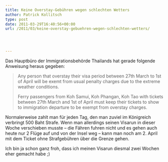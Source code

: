 ```yaml
---
title: Keine Overstay-Gebühren wegen schlechten Wetters
author: Patrick Kollitsch
type: post
date: 2011-03-29T16:40:56+00:00
url: /2011/03/keine-overstay-gebuehren-wegen-schlechten-wetters/




---
```

Das Hauptbüro der Immigrationsbehörde Thailands hat gerade folgende Anweisung heraus gegeben:

> Any person that overstay their visa period between 27th March to 1st of April will be exemt from usual penalty charges due to the extreme weather conditions.
> 
> Ferry passengers from Koh Samui, Koh Phangan, Koh Tao with tickets between 27th March and 1st of April must keep their tickets to show to immigration departure to be exempt from overstay charges.

Normalerweise zahlt man für jeden Tag, den man zuviel im Königreich verbringt 500 Baht Strafe. Wenn man allerdings seinen Visarun in dieser Woche verschieben musste &#8211; die Fähren fuhren nicht und es gehen auch heute nur 2 Flüge auf und von der Insel weg &#8211; kann man noch am 2. April mit dem Ticket ohne Strafgebühren über die Grenze gehen.

Ich bin ja schon ganz froh, dass ich meinen Visarun diesmal zwei Wochen eher gemacht habe ;)